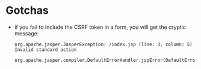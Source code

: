 

# Gotchas

- if you fail to include the CSRF token in a form, you will get the cryptic message:

    ```
    org.apache.jasper.JasperException: /index.jsp (line: 3, column: 5) Invalid standard action
        org.apache.jasper.compiler.DefaultErrorHandler.jspError(DefaultErrorHandler.java:41)
    ```
